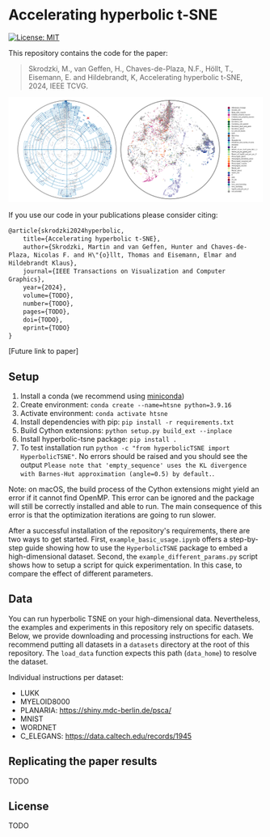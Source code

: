 # Accelerating hyperbolic t-SNE

[![License: MIT](https://img.shields.io/badge/License-MIT-yellow.svg)](https://opensource.org/licenses/MIT)

This repository contains the code for the paper:
> Skrodzki, M., van Geffen, H., Chaves-de-Plaza, N.F., Höllt, T., Eisemann, E. and Hildebrandt, K, Accelerating hyperbolic t-SNE, 2024, IEEE TCVG.

![teaser of the paper](teaser.png)

If you use our code in your publications please consider citing:
```
@article{skrodzki2024hyperbolic,
    title={Accelerating hyperbolic t-SNE},
    author={Skrodzki, Martin and van Geffen, Hunter and Chaves-de-Plaza, Nicolas F. and H\"{o}llt, Thomas and Eisemann, Elmar and Hildebrandt Klaus},
    journal={IEEE Transactions on Visualization and Computer Graphics},
    year={2024},
    volume={TODO},
    number={TODO},
    pages={TODO},    
    doi={TODO},
    eprint={TODO}
}
```

[Future link to paper]

## Setup

1. Install a conda (we recommend using [miniconda](https://docs.conda.io/projects/miniconda/en/latest/))
2. Create environment: `conda create --name=htsne python=3.9.16`
3. Activate environment: `conda activate htsne`
4. Install dependencies with pip: `pip install -r requirements.txt`
5. Build Cython extensions: `python setup.py build_ext --inplace`
6. Install hyperbolic-tsne package: `pip install .`
7. To test installation run `python -c "from hyperbolicTSNE import HyperbolicTSNE"`. No errors should be raised and you should see the output `Please note that 'empty_sequence' uses the KL divergence with Barnes-Hut approximation (angle=0.5) by default.`.

Note: on macOS, the build process of the Cython extensions might yield an error if it cannot find OpenMP.
This error can be ignored and the package will still be correctly installed and able to run. 
The main consequence of this error is that the optimization iterations are going to run slower.

After a successful installation of the repository's requirements, there are two ways to get started. 
First, `example_basic_usage.ipynb` offers a step-by-step guide showing how to use the `HyperbolicTSNE` package to embed a high-dimensional dataset. 
Second, the `example_different_params.py` script shows how to setup a script for quick experimentation. In this case, to compare the effect of different parameters.

## Data

You can run hyperbolic TSNE on your high-dimensional data. 
Nevertheless, the examples and experiments in this repository rely on specific datasets. 
Below, we provide downloading and processing instructions for each. 
We recommend putting all datasets in a `datasets` directory at the root of this repository.
The `load_data` function expects this path (`data_home`) to resolve the dataset.

Individual instructions per dataset:
- LUKK
- MYELOID8000
- PLANARIA: https://shiny.mdc-berlin.de/psca/ 
- MNIST
- WORDNET
- C_ELEGANS: https://data.caltech.edu/records/1945 

## Replicating the paper results

TODO


## License

TODO